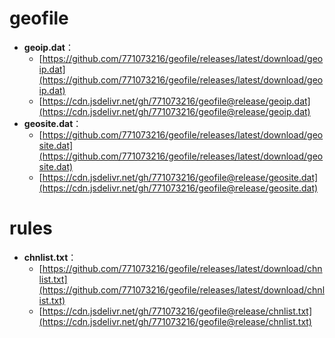 # geofile
- **geoip.dat**：
  - [https://github.com/771073216/geofile/releases/latest/download/geoip.dat](https://github.com/771073216/geofile/releases/latest/download/geoip.dat)
  - [https://cdn.jsdelivr.net/gh/771073216/geofile@release/geoip.dat](https://cdn.jsdelivr.net/gh/771073216/geofile@release/geoip.dat)
- **geosite.dat**：
  - [https://github.com/771073216/geofile/releases/latest/download/geosite.dat](https://github.com/771073216/geofile/releases/latest/download/geosite.dat)
  - [https://cdn.jsdelivr.net/gh/771073216/geofile@release/geosite.dat](https://cdn.jsdelivr.net/gh/771073216/geofile@release/geosite.dat)
# rules
- **chnlist.txt**：
  - [https://github.com/771073216/geofile/releases/latest/download/chnlist.txt](https://github.com/771073216/geofile/releases/latest/download/chnlist.txt)
  - [https://cdn.jsdelivr.net/gh/771073216/geofile@release/chnlist.txt](https://cdn.jsdelivr.net/gh/771073216/geofile@release/chnlist.txt)
